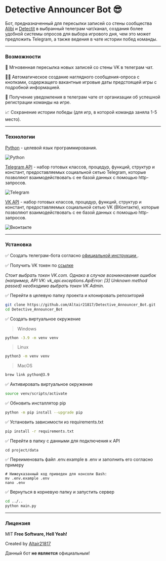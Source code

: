 # __Detective Announcer Bot__ 😎

Бот, предназначенный для пересылки записей со стены сообщества [Alibi](https://vk.com/alibigames) и [Detectit](https://vk.com/detectitspb) в выбранный телеграм чат/канал, создания более удобной системы опросов для выбора игрового дня, чем это может предложить Telegram, а также ведения в чате истории побед команды.
___
### Возможности
💨 Мгновенная пересылка новых записей со стены VK в телеграм чат.

🙋‍♀️ Автоматическое создание наглядного сообщения-опроса с кнопками, содержащего вакантные игровые даты предстоящей игры с подробной информацией.

🚨 Получение уведомления в телеграм чате от организации об успешной регистрации команды на игре.

📈 Сохранение истории победы (для игр, в которой команда заняла 1-5 место).
___
### Технологии

[Python] - целевой язык программирования.

![Python](https://img.shields.io/badge/python-3670A0?style=for-the-badge&logo=python&logoColor=ffdd54)

[Telegram API] - набор готовых классов, процедур, функций, структур и констант, предоставляемых социальной сетью Telegram, которые позволяют взаимодействовать с ее базой данных с помощью http-запросов.

![Telegram](https://img.shields.io/badge/Telegram-2CA5E0?style=for-the-badge&logo=telegram&logoColor=white)

[VK API] - набор готовых классов, процедур, функций, структур и констант, предоставляемых социальной сетью VK (ВКонтакте), которые позволяют взаимодействовать с ее базой данных с помощью http-запросов.

![Вконтакте](https://img.shields.io/badge/вконтакте-%232E87FB.svg?&style=for-the-badge&logo=vk&logoColor=white)
___

### Установка

✅ Создать телеграм-бота согласно [официальной инструкции ](https://core.telegram.org/bots).

✅ Получить VK токен по [ссылке ](https://vkhost.github.io/)

_Стоит выбрать токен VK.com. Однако в случае возникновения ошибок (например, API VK: vk_api.exceptions.ApiError: [3] Unknown method passed) необходимо выбрать токен VK Admin._

✅ Перейти в целевую папку проекта и клонировать репозиторий
```sh
git clone https://github.com/Altair21817/Detective_Announcer_Bot.git
cd Detective_Announcer_Bot
```

✅ Создать виртуальное окружение

> Windows

```sh
python -3.9 -m venv venv
```

> Linux

```sh
python3 -m venv venv
```

> MacOS

```sh
brew link python@3.9
```

✅ Активировать виртуальное окружение

```sh
source venv/scripts/activate
```

✅ Обновить инсталлятор pip

```sh
python -m pip install --upgrade pip
```

✅ Установить зависимости из requirements.txt

```sh
pip install -r requirements.txt
```

✅ Перейти в папку с данными для подключения к API
```
cd project/data
```

✅ Переименовать файл .env.example в .env и заполнить его согласно примеру

```
# Нижеуказанный код приведен для консоли Bash:
mv .env.example .env
nano .env
```

✅ Вернуться в корневую папку и запустить сервер

```sh
cd ../..
python main.py
```
___
### Лицензия

MIT 
**Free Software, Hell Yeah!**

Created by [Altair21817]

Данный бот __не является__ официальным!

[Altair21817]: <https://github.com/Altair21817>
[Alibi]: <https://vk.com/alibigames>
[Python]: <https://www.python.org/>
[VK API]: <https://dev.vk.com/api/overview>
[Telegram API]: <https://core.telegram.org/bots/api>
